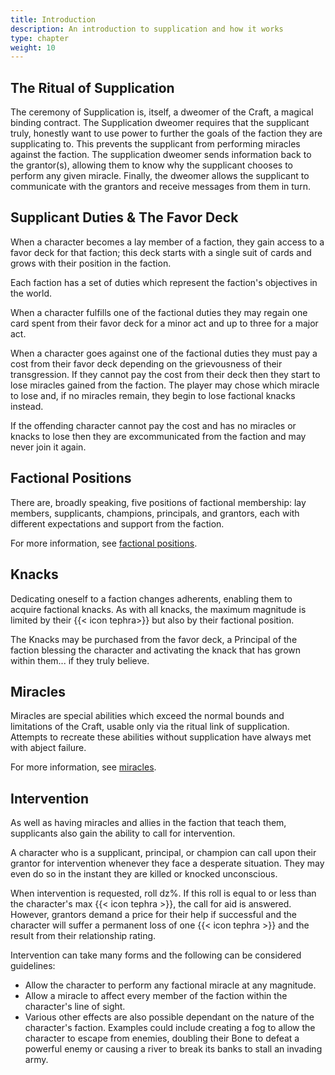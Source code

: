 ```yaml
---
title: Introduction
description: An introduction to supplication and how it works
type: chapter
weight: 10
---
```


## The Ritual of Supplication

The ceremony of Supplication is, itself, a dweomer of the Craft, a magical binding contract.
The Supplication dweomer requires that the supplicant truly, honestly want to use power to further the goals of the faction they are supplicating to.
This prevents the supplicant from performing miracles against the faction.
The supplication dweomer sends information back to the grantor(s), allowing them to know why the supplicant chooses to perform any given miracle.
Finally, the dweomer allows the supplicant to communicate with the grantors and receive messages from them in turn.

## Supplicant Duties & The Favor Deck

When a character becomes a lay member of a faction, they gain access to a favor deck for that faction; this deck starts with a single suit of cards and grows with their position in the faction.

Each faction has a set of duties which represent the faction's objectives in the world.

When a character fulfills one of the factional duties they may regain one card spent from their favor deck for a minor act and up to three for a major act.

When a character goes against one of the factional duties they must pay a cost from their favor deck depending on the grievousness of their transgression.
If they cannot pay the cost from their deck then they start to lose miracles gained from the faction.
The player may chose which miracle to lose and, if no miracles remain, they begin to lose factional knacks instead.

If the offending character cannot pay the cost and has no miracles or knacks to lose then they are excommunicated from the faction and may never join it again.

## Factional Positions

There are, broadly speaking, five positions of factional membership: lay members, supplicants, champions, principals, and grantors, each with different expectations and support from the faction.

For more information, see [factional positions](positions).

## Knacks

Dedicating oneself to a faction changes adherents, enabling them to acquire factional knacks.
As with all knacks, the maximum magnitude is limited by their {{< icon tephra>}} but also by their factional position.

The Knacks may be purchased from the favor deck, a Principal of the faction blessing the character and activating the knack that has grown within them... if they truly believe.

## Miracles

Miracles are special abilities which exceed the normal bounds and limitations of the Craft, usable only via the ritual link of supplication.
Attempts to recreate these abilities without supplication have always met with abject failure.

For more information, see [miracles](miracles).

## Intervention

As well as having miracles and allies in the faction that teach them, supplicants also gain the ability to call for intervention.

A character who is a supplicant, principal, or champion can call upon their grantor for intervention whenever they face a desperate situation.
They may even do so in the instant they are killed or knocked unconscious.

When intervention is requested, roll dz%.
If this roll is equal to or less than the character's max {{< icon tephra >}}, the call for aid is answered.
However, grantors demand a price for their help if successful and the character will suffer a permanent loss of one {{< icon tephra >}} and the result from their relationship rating.

Intervention can take many forms and the following can be considered guidelines:

+ Allow the character to perform any factional miracle at any magnitude.
+ Allow a miracle to affect every member of the faction within the character's line of sight.
+ Various other effects are also possible dependant on the nature of the character's faction.
  Examples could include creating a fog to allow the character to escape from enemies, doubling their Bone to defeat a powerful enemy or causing a river to break its banks to stall an invading army.
